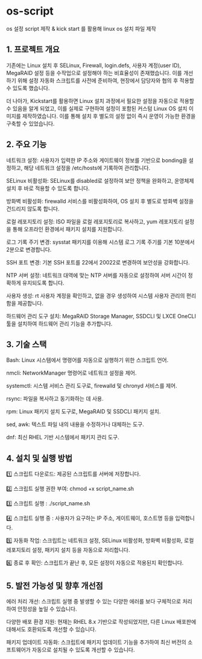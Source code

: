 # os-script
os 설정 script 제작 &amp; kick start 를 활용해 linux os 설치 파일 제작

## 1. 프로젝트 개요
기존에는 Linux 설치 후 SELinux, Firewall, login.defs, 사용자 계정(user ID), MegaRAID 설정 등을 수작업으로 설정해야 하는 비효율성이 존재했습니다. 이를 개선하기 위해 설정 자동화 스크립트를 사전에 준비하여, 현장에서 담당자와 협의 후 적용할 수 있도록 했습니다.
   
더 나아가, Kickstart를 활용하면 Linux 설치 과정에서 필요한 설정을 자동으로 적용할 수 있음을 알게 되었고, 이를 실제로 구현하여 설정이 포함된 커스텀 Linux OS 설치 이미지를 제작하였습니다. 이를 통해 설치 후 별도의 설정 없이 즉시 운영이 가능한 환경을 구축할 수 있었습니다.

## 2. 주요 기능
네트워크 설정: 사용자가 입력한 IP 주소와 게이트웨이 정보를 기반으로 bonding을 설정하고, 해당 네트워크 설정을 /etc/hosts에 기록하여 관리합니다.   
   
SELinux 비활성화: SELinux를 disabled로 설정하여 보안 정책을 완화하고, 운영체제 설치 후 바로 적용할 수 있도록 합니다.   
   
방화벽 비활성화: firewalld 서비스를 비활성화하여, OS 설치 후 별도로 방화벽 설정을 건드리지 않도록 합니다.   
   
로컬 레포지토리 설정: ISO 파일을 로컬 레포지토리로 복사하고, yum 레포지토리 설정을 통해 오프라인 환경에서 패키지 설치를 지원합니다.   
   
로그 기록 주기 변경: sysstat 패키지를 이용해 시스템 로그 기록 주기를 기본 10분에서 2분으로 변경합니다.   
   
SSH 포트 변경: 기본 SSH 포트를 22에서 20022로 변경하여 보안성을 강화합니다.   
   
NTP 서버 설정: 네트워크 대역에 맞는 NTP 서버를 자동으로 설정하여 서버 시간이 정확하게 유지되도록 합니다.   
   
사용자 생성: rt 사용자 계정을 확인하고, 없을 경우 생성하여 시스템 사용자 관리의 편리함을 제공합니다.   
   
하드웨어 관리 도구 설치: MegaRAID Storage Manager, SSDCLI 및 LXCE OneCLI 툴을 설치하여 하드웨어 관리 기능을 추가합니다.   
   

## 3. 기술 스택
Bash: Linux 시스템에서 명령어를 자동으로 실행하기 위한 스크립트 언어.
   
nmcli: NetworkManager 명령어로 네트워크 설정을 제어.
   
systemctl: 시스템 서비스 관리 도구로, firewalld 및 chronyd 서비스를 제어.
   
rsync: 파일을 복사하고 동기화하는 데 사용.
   
rpm: Linux 패키지 설치 도구로, MegaRAID 및 SSDCLI 패키지 설치.
   
sed, awk: 텍스트 파일 내의 내용을 수정하거나 대체하는 도구.
   
dnf: 최신 RHEL 기반 시스템에서 패키지 관리 도구.
   

## 4. 설치 및 실행 방법
1️⃣ 스크립트 다운로드: 제공된 스크립트를 서버에 저장합니다.
   
2️⃣ 스크립트 실행 권한 부여: chmod +x script_name.sh
   
3️⃣ 스크립트 실행 : ./script_name.sh
   
4️⃣ 스크립트 실행 중 : 사용자가 요구하는 IP 주소, 게이트웨이, 호스트명 등을 입력합니다.
   
5️⃣ 자동화 작업: 스크립트는 네트워크 설정, SELinux 비활성화, 방화벽 비활성화, 로컬 레포지토리 설정, 패키지 설치 등을 자동으로 처리합니다.
   
6️⃣ 종료 후 확인: 스크립트가 끝난 후, 모든 설정이 자동으로 적용된지 확인합니다.

   
## 5. 발전 가능성 및 향후 개선점
에러 처리 개선: 스크립트 실행 중 발생할 수 있는 다양한 에러를 보다 구체적으로 처리하여 안정성을 높일 수 있습니다.
   
다양한 배포 환경 지원: 현재는 RHEL 8.x 기반으로 작성되었지만, 다른 Linux 배포판에 대해서도 호환되도록 개선할 수 있습니다.
   
패키지 업데이트 자동화: 스크립트에 패키지 업데이트 기능을 추가하여 최신 버전의 소프트웨어가 자동으로 설치될 수 있도록 개선할 수 있습니다.

